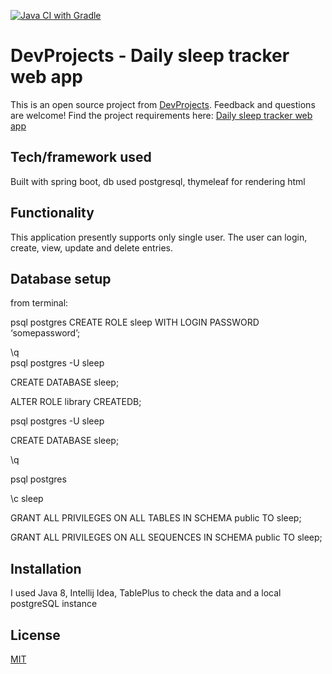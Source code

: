 [![Java CI with Gradle](https://github.com/rblcoder/daily_sleep_tracker/actions/workflows/gradle.yml/badge.svg)](https://github.com/rblcoder/daily_sleep_tracker/actions/workflows/gradle.yml)


# DevProjects - Daily sleep tracker web app

This is an open source project from [DevProjects](http://www.codementor.io/projects). Feedback and questions are welcome!
Find the project requirements here: [Daily sleep tracker web app](https://www.codementor.io/projects/web/daily-sleep-tracker-web-app-byi4kpk5rt)

## Tech/framework used
Built with spring boot, db used postgresql, thymeleaf for rendering html

## Functionality
This application presently supports only single user.
The user can login, create, view, update and delete entries.

## Database setup

from terminal:

psql postgres
CREATE ROLE sleep WITH LOGIN PASSWORD ‘somepassword’;

\q	
psql postgres -U sleep

CREATE DATABASE sleep;

ALTER ROLE library CREATEDB;

psql postgres -U sleep

CREATE DATABASE sleep;

\q

psql postgres

\c sleep

GRANT ALL PRIVILEGES ON ALL TABLES IN SCHEMA public TO sleep;

GRANT ALL PRIVILEGES ON ALL SEQUENCES IN SCHEMA public TO sleep;


## Installation
I used Java 8, Intellij Idea, TablePlus to check the data 
and a local postgreSQL instance

## License
[MIT](https://choosealicense.com/licenses/mit/)


